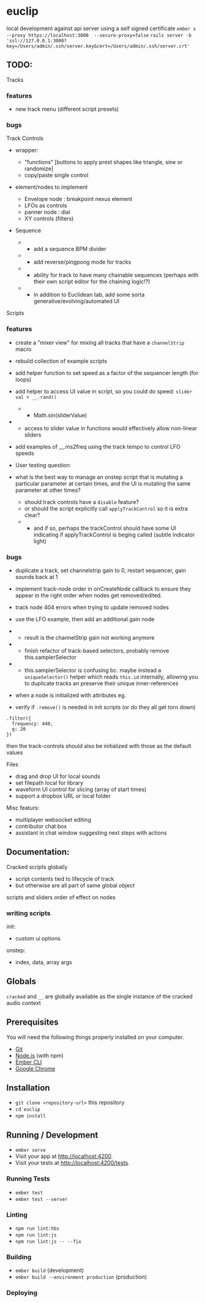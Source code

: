 # euclip

local development against api server using a self signed certificate
`ember s --proxy https://localhost:3000  --secure-proxy=false`
`rails server -b 'ssl://127.0.0.1:3000?key=/Users/admin/.ssh/server.key&cert=/Users/admin/.ssh/server.crt'`

## TODO:

Tracks 

### features
- new track menu (different script presets)

### bugs

Track Controls
- wrapper: 
  - "functions" [buttons to apply prest shapes like triangle, sine or randomize]
  - copy/paste single control

- element/nodes to implement
  - Envelope node : breakpoint nexus element
  - LFOs as controls
  - panner node : dial
  - XY controls (filters)

- Sequence
  - - add a sequence BPM divider
  - - add reverse/pingpong mode for tracks
  - - ability for track to have many chainable sequences (perhaps with their own script editor for the chaining logic!?)
  - - in addition to Euclidean tab, add some sorta generative/evolving/automated UI

Scripts
  ### features
  -  create a  "mixer view" for mixing all tracks that have a `channelStrip` macro
  - rebuild collection of example scripts
  - add helper function to set speed as a factor of the sequencer length (for loops)
  - add helper to access UI value in script, so you could do speed: `slider val + __.rand()`
    - - Math.sin(sliderValue)
  - - access to slider value in functions would effectively allow non-linear sliders
  - add examples of __.ms2freq using the track tempo to control LFO speeds

 - User testing question:
  - what is the best way to manage an onstep script that is mutating a particular parameter at certain times,
    and the UI is mutating the same parameter at other times?
    - should track controls have a `disable` feature?
    - or should the script explicitly call `applyTrackControl` so it is extra clear?
    - - and if so, perhaps the trackControl should have some UI indicating if applyTrackControl is beging called (subtle indicator light)


  ### bugs
  - duplicate a track, set channelstrip gain to 0, restart sequencer, gain sounds back at 1
  
  - implement track-node order in onCreateNode callback to ensure they appear in the right order when nodes get removed/edited.
  - track node 404 errors when trying to update removed nodes

  - use the LFO example, then add an additional gain node
  - - result is the channelStrip gain not working anymore

  - - finish refactor of track-based selectors, probably remove this.samplerSelector
  - - this.samplerSelector is confusing bc. maybe instead a `uniqueSelector()` helper
      which reads `this.id` internally, allowing you to duplicate tracks an preserve their unique inner-references
  - when a node is initialized with attributes eg.
  - verify if `.remove()` is needed in init scripts (or do they all get torn down)
  ```
  .filter({
    frequency: 440,
    q: 20
  })
  ```
  then the track-controls should also be initialized with those as the default values



Files
  - drag and drop UI for local sounds
  - set filepath local for library 
  - waveform UI control for slicing (array of start times)
  - support a dropbox URL or local folder

Misc featurs:
  - multiplayer websocket editing
  - contributor chat box
  - assistant in chat window suggesting next steps with actions

## Documentation:

Cracked scripts globally
  - script contents tied to lifecycle of track 
  - but otherwise are all part of same global object

scripts and sliders order of effect on nodes



### writing scripts
init:
  - custom ui options

onstep:
  - index, data, array args



## Globals
`cracked` and `__` are globally available as the single instance of the cracked audio context

## Prerequisites

You will need the following things properly installed on your computer.

* [Git](https://git-scm.com/)
* [Node.js](https://nodejs.org/) (with npm)
* [Ember CLI](https://ember-cli.com/)
* [Google Chrome](https://google.com/chrome/)

## Installation

* `git clone <repository-url>` this repository
* `cd euclip`
* `npm install`

## Running / Development

* `ember serve`
* Visit your app at [http://localhost:4200](http://localhost:4200).
* Visit your tests at [http://localhost:4200/tests](http://localhost:4200/tests).

### Running Tests

* `ember test`
* `ember test --server`

### Linting

* `npm run lint:hbs`
* `npm run lint:js`
* `npm run lint:js -- --fix`

### Building

* `ember build` (development)
* `ember build --environment production` (production)

### Deploying
